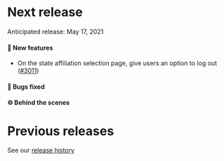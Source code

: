 # Next release

Anticipated release: May 17, 2021

#### 🚀 New features

- On the state affiliation selection page, give users an option to log out ([#3011])

#### 🐛 Bugs fixed


#### ⚙️ Behind the scenes


# Previous releases

See our [release history](https://github.com/CMSgov/eAPD/releases)

[#3011]: https://github.com/CMSgov/eAPD/issues/3011
